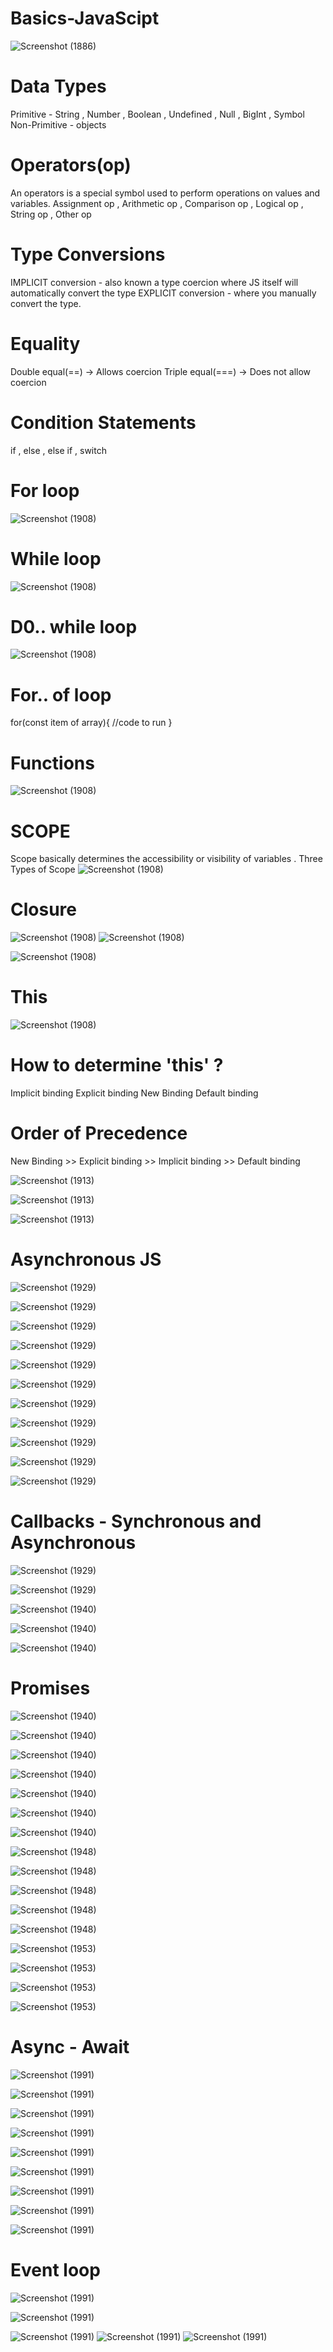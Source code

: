 # Basics-JavaScipt

![Screenshot (1886)](https://user-images.githubusercontent.com/95397876/179362110-4b635285-7632-4c84-b329-9ab9c00c97d7.png)

# Data Types
Primitive - String , Number , Boolean , Undefined , Null , BigInt , Symbol
Non-Primitive - objects

# Operators(op)
An operators is a special symbol used to perform operations on values and variables.
Assignment op , Arithmetic op , Comparison op , Logical op , String op , Other op

# Type Conversions
IMPLICIT conversion - also known a type coercion where JS itself will automatically convert the type
EXPLICIT conversion - where you manually convert the type.

# Equality
 Double equal(==) -> Allows coercion
 Triple equal(===) -> Does not allow coercion
 
 # Condition Statements
 if , else , else if , switch 
 
 # For loop
 ![Screenshot (1908)](https://user-images.githubusercontent.com/95397876/179362560-710fae4f-41f6-4325-9b41-bcd78ba1ccee.png)
 
 # While loop
 ![Screenshot (1908)](https://user-images.githubusercontent.com/95397876/179362612-baedbd03-d71a-4595-8d90-515647c7ba62.png)

# D0.. while loop
![Screenshot (1908)](https://user-images.githubusercontent.com/95397876/179362649-aea0ec86-4af5-482c-988a-c8ca1a9d171d.png)

# For.. of loop
for(const item of array){
//code to run
}

# Functions
![Screenshot (1908)](https://user-images.githubusercontent.com/95397876/179362721-ba966a92-deb0-4918-ad41-1651a6677c4a.png)

# SCOPE
Scope basically determines the accessibility or visibility of variables . Three Types of Scope
![Screenshot (1908)](https://user-images.githubusercontent.com/95397876/179362795-f8bb1daf-1547-4fa2-a19f-aae94638320c.png)

# Closure
![Screenshot (1908)](https://user-images.githubusercontent.com/95397876/179362836-a44417a1-ddfa-4c6e-89cd-ae9cad250446.png)
![Screenshot (1908)](https://user-images.githubusercontent.com/95397876/179362859-5f60d30c-4667-4295-a026-53c023b690e6.png)

![Screenshot (1908)](https://user-images.githubusercontent.com/95397876/179362897-22dbd5de-8df5-48cc-97ed-78a9a717c52e.png)

# This
![Screenshot (1908)](https://user-images.githubusercontent.com/95397876/179362927-a3cf3d70-1b89-4101-ab3a-d860cc29e70a.png)

# How to determine 'this' ?
Implicit binding
Explicit binding
New Binding
Default binding

# Order of Precedence
New Binding >> Explicit binding >> Implicit binding >> Default binding

![Screenshot (1913)](https://user-images.githubusercontent.com/95397876/179363076-20c6451f-bf55-470a-be14-186c84f15b75.png)

![Screenshot (1913)](https://user-images.githubusercontent.com/95397876/179363098-fea97792-9294-4832-9061-0d4313f4575c.png)

![Screenshot (1913)](https://user-images.githubusercontent.com/95397876/179363113-0c0828d3-d52f-47b3-9e60-507d0b8fb8be.png)

# Asynchronous JS
![Screenshot (1929)](https://user-images.githubusercontent.com/95397876/179363182-2ea072f2-19ee-4cfd-9e79-341130e4a5cf.png)

![Screenshot (1929)](https://user-images.githubusercontent.com/95397876/179363205-6ba2bf35-82c9-4712-ae10-b4b146354712.png)

![Screenshot (1929)](https://user-images.githubusercontent.com/95397876/179363229-bd89fc00-8012-4eb5-80c6-9bfa31d89629.png)

![Screenshot (1929)](https://user-images.githubusercontent.com/95397876/179363259-95597dfb-6d38-479e-b957-f9f76cae9ae3.png)

![Screenshot (1929)](https://user-images.githubusercontent.com/95397876/179363282-537bbc89-28b6-4a76-9856-342659b7b622.png)

![Screenshot (1929)](https://user-images.githubusercontent.com/95397876/179363314-6f29f59b-b22f-45cd-abe8-e1f8c57e78f9.png)

![Screenshot (1929)](https://user-images.githubusercontent.com/95397876/179363335-3be2b237-0f29-41c3-be0e-87ecb0e07d50.png)

![Screenshot (1929)](https://user-images.githubusercontent.com/95397876/179363354-bae17ecb-3219-40b2-a2d6-7453fed67626.png)

![Screenshot (1929)](https://user-images.githubusercontent.com/95397876/179363375-85148d43-2505-4663-8358-0b55806631d5.png)

![Screenshot (1929)](https://user-images.githubusercontent.com/95397876/179363392-481385e0-3cfe-4473-8970-43ec90dda66f.png)

![Screenshot (1929)](https://user-images.githubusercontent.com/95397876/179363406-3f4ada06-7750-4564-9e7f-bffef5c8cdd9.png)

# Callbacks - Synchronous and Asynchronous
![Screenshot (1929)](https://user-images.githubusercontent.com/95397876/179363503-6ae0fe85-e763-496c-8356-5d99ba5f670e.png)

![Screenshot (1929)](https://user-images.githubusercontent.com/95397876/179363524-693c8194-39fe-4e7e-9f11-0d53ec943332.png)

![Screenshot (1940)](https://user-images.githubusercontent.com/95397876/179363540-f13cdb94-b94e-4a8d-9fd0-7947f2a56ca1.png)

![Screenshot (1940)](https://user-images.githubusercontent.com/95397876/179363566-7b0c3479-c299-451d-b9dc-289d22abb20f.png)

![Screenshot (1940)](https://user-images.githubusercontent.com/95397876/179363583-a6db5d54-4735-44d7-9a38-381da06a0a8a.png)

# Promises

![Screenshot (1940)](https://user-images.githubusercontent.com/95397876/179363637-aef44d02-d3a8-4e21-ad50-d095185bc011.png)

![Screenshot (1940)](https://user-images.githubusercontent.com/95397876/179363663-a89e5a15-00dc-4467-98a4-5f9ede1a4c6e.png)

![Screenshot (1940)](https://user-images.githubusercontent.com/95397876/179363679-22653f3e-17ce-40dc-82d2-3e42fe399766.png)

![Screenshot (1940)](https://user-images.githubusercontent.com/95397876/179363712-b1a2a589-663c-4b89-847b-33997693f51d.png)

![Screenshot (1940)](https://user-images.githubusercontent.com/95397876/179363740-79ba2c27-5b19-4256-b7d0-dee757c39154.png)

![Screenshot (1940)](https://user-images.githubusercontent.com/95397876/179363763-7a1441e8-8519-482d-8ba2-62eb171ef7b7.png)

![Screenshot (1940)](https://user-images.githubusercontent.com/95397876/179363787-7c1c1782-3de0-4f89-816e-6e851a2de3ea.png)

![Screenshot (1948)](https://user-images.githubusercontent.com/95397876/179363808-dca6fe20-cd74-4fce-a92a-bd4bc47c11b7.png)

![Screenshot (1948)](https://user-images.githubusercontent.com/95397876/179363843-f0c01d00-a4a1-4836-9786-771902ccc2b3.png)

![Screenshot (1948)](https://user-images.githubusercontent.com/95397876/179363857-a4c07e87-a2db-4266-a4fc-e44533aebfa4.png)

![Screenshot (1948)](https://user-images.githubusercontent.com/95397876/179363880-1d398139-cf45-4a76-b35f-bc2655d0f8aa.png)

![Screenshot (1948)](https://user-images.githubusercontent.com/95397876/179363902-6da15a4f-3a59-452c-bb70-80dcb558d5ee.png)

![Screenshot (1953)](https://user-images.githubusercontent.com/95397876/179363922-8dcb3718-b8d2-4f97-8ad3-0e5418505552.png)

![Screenshot (1953)](https://user-images.githubusercontent.com/95397876/179363946-7479a1b3-17a9-488f-a955-1e143213006e.png)

![Screenshot (1953)](https://user-images.githubusercontent.com/95397876/179363965-c24699a5-cb36-4a5a-9452-4cd0f0782cc1.png)

![Screenshot (1953)](https://user-images.githubusercontent.com/95397876/179363995-c030ae8a-45fb-49f9-a401-fb1ac8247d18.png)

# Async - Await

![Screenshot (1991)](https://user-images.githubusercontent.com/95397876/179364137-f691438e-db88-413c-8976-53900842ad62.png)

![Screenshot (1991)](https://user-images.githubusercontent.com/95397876/179364159-7727e041-361e-4a57-8817-b017c2c02b43.png)

![Screenshot (1991)](https://user-images.githubusercontent.com/95397876/179364176-d5e1e37a-8eab-4745-ac7d-1b5508154a62.png)

![Screenshot (1991)](https://user-images.githubusercontent.com/95397876/179364457-96c3f4cd-910e-453d-8d96-9172b357278b.png)

![Screenshot (1991)](https://user-images.githubusercontent.com/95397876/179364480-3e0c1af2-60a5-41d9-bf28-8809d9698468.png)

![Screenshot (1991)](https://user-images.githubusercontent.com/95397876/179364495-7297b8db-b813-4f61-9507-1dcf3cdf31a3.png)

![Screenshot (1991)](https://user-images.githubusercontent.com/95397876/179364523-d9523cab-0e54-4520-9e2b-6cd7840aad57.png)

![Screenshot (1991)](https://user-images.githubusercontent.com/95397876/179364540-c02cd87d-420c-4466-86ee-cb76c36c9f08.png)

![Screenshot (1991)](https://user-images.githubusercontent.com/95397876/179364558-32e68ff8-ba4a-46f0-aec8-855abb5a73a2.png)

# Event loop
![Screenshot (1991)](https://user-images.githubusercontent.com/95397876/179364586-c073b627-abab-41f2-89aa-82d10b6a39e0.png)

![Screenshot (1991)](https://user-images.githubusercontent.com/95397876/179364671-26ee144c-7c26-4048-bae9-9799fe5f995e.png)

![Screenshot (1991)](https://user-images.githubusercontent.com/95397876/179364710-9c3cc566-fdfd-4e6b-a8d5-430ce3cec3f1.png)
![Screenshot (1991)](https://user-images.githubusercontent.com/95397876/179364756-29c03a2a-526a-44b1-bea8-607cd62ee272.png)
![Screenshot (1991)](https://user-images.githubusercontent.com/95397876/179364791-b2ca02c5-1777-4d86-a752-00862523ec68.png)











































